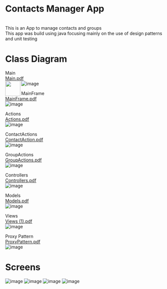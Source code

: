 # Contacts Manager App
<br/>This is an App to manage contacts and groups
<br/>This app was build using java focusing mainly on the use of design patterns and unit testing

# Class Diagram
Main<br/>
[Main.pdf](https://github.com/JessicaBassil/ContactsManager/files/9541327/Main.pdf)
<br/>
<img src="![image][http://url.to/image.png](https://user-images.githubusercontent.com/79746196/189499775-6ee1c25f-e6cb-40d7-b1de-d123fd458d32.png)" align="left" height="48" width="48" >
![image](https://user-images.githubusercontent.com/79746196/189499775-6ee1c25f-e6cb-40d7-b1de-d123fd458d32.png)
<br/>

MainFrame <br/>
[MainFrame.pdf](https://github.com/JessicaBassil/ContactsManager/files/9541328/MainFrame.pdf)
<br/>
![image](https://user-images.githubusercontent.com/79746196/189499796-16cbad69-f586-46d7-8cd7-ce8d36bd57fe.png)
<br/>

Actions <br/>
[Actions.pdf](https://github.com/JessicaBassil/ContactsManager/files/9541321/Actions.pdf)
<br/>
![image](https://user-images.githubusercontent.com/79746196/189499802-2c7198bc-17db-4f4b-81f9-6af104e8478d.png)
<br/>

ContactActions <br/>
[ContactAction.pdf](https://github.com/JessicaBassil/ContactsManager/files/9541322/ContactAction.pdf)
<br/>
![image](https://user-images.githubusercontent.com/79746196/189499813-d0150346-27a6-469a-8fad-d448d259c581.png)
<br/>

GroupActions <br/>
[GroupActions.pdf](https://github.com/JessicaBassil/ContactsManager/files/9541325/GroupActions.pdf)
<br/>
![image](https://user-images.githubusercontent.com/79746196/189499823-cfc2e067-d5b1-4e4e-949d-e68a0c49dd24.png)
<br/>

Controllers <br/>
[Controllers.pdf](https://github.com/JessicaBassil/ContactsManager/files/9541323/Controllers.pdf)
<br/>
![image](https://user-images.githubusercontent.com/79746196/189499833-2aa9f63d-134e-4226-afdb-e96fdbf22114.png)
<br/>

Models <br/>
[Models.pdf](https://github.com/JessicaBassil/ContactsManager/files/9541329/Models.pdf)
<br/>
![image](https://user-images.githubusercontent.com/79746196/189499847-098fc634-9030-4bbd-af7e-e92f39e87010.png)
<br/>


Views <br/>
[Views (1).pdf](https://github.com/JessicaBassil/ContactsManager/files/9541332/Views.1.pdf)
<br/>
![image](https://user-images.githubusercontent.com/79746196/189499868-a48542ae-d0f6-49af-9986-7629df5930d3.png)
<br/>

Proxy Pattern <br/>
[ProxyPattern.pdf](https://github.com/JessicaBassil/ContactsManager/files/9541331/ProxyPattern.pdf)
<br/>
![image](https://user-images.githubusercontent.com/79746196/189499854-3a62f443-51a9-4416-8814-48a05f49e8ed.png)
<br/>

# Screens
![image](https://user-images.githubusercontent.com/79746196/189499327-3c03f9d9-0038-4f52-891c-cb0f63ad042b.png)
![image](https://user-images.githubusercontent.com/79746196/189499341-d37ec574-680f-4ab9-a479-3ecd6be11dbe.png)
![image](https://user-images.githubusercontent.com/79746196/189499350-d68ed34e-08b2-41cf-8afe-f4f859d54866.png)
![image](https://user-images.githubusercontent.com/79746196/189499356-663e150c-fe36-445d-8f5c-1cb9fe9457c9.png)

<br/>
